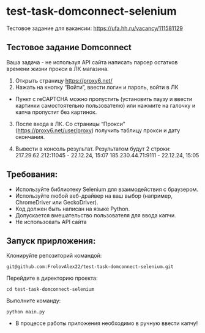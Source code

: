 # test-task-domconnect-selenium
Тестовое задание для вакансии: https://ufa.hh.ru/vacancy/111581129

## Тестовое задание Domconnect
Ваша задача - не используя API сайта написать парсер остатков времени жизни прокси в ЛК магазина.

1. Открыть страницу https://proxy6.net/
2. Нажать на кнопку “Войти”, ввести логин и пароль, войти в ЛК
* Пункт с  reCAPTCHA можно пропустить  (установить паузу и ввести картинки самостоятельно пользователю) или нажмите на галочку и капча пропустит без картинок.

3. После входа в ЛК. Со страницы “Прокси” (https://proxy6.net/user/proxy) получить таблицу прокси и дату окончания.

4. Вывести в консоль результат. Результатом будут 2 строки:
217.29.62.212:11045 - 22.12.24, 15:07
185.230.44.71:9111 - 22.12.24, 15:05

## Требования:
- Используйте библиотеку Selenium для взаимодействия с браузером.
- Используйте любой веб-драйвер на ваш выбор (например, ChromeDriver или GeckoDriver).
- Код должен быть написан на языке Python.
- Допускается вмешательство пользователя для ввода капчи.
- Не использовать API сайта


## Запуск прирложения:

Клонируйте репозиторий командой:
```
git@github.com:FrolovAlex22/test-task-domconnect-selenium.git
```

Перейдите в директорию проекта:
```
cd test-task-domconnect-selenium
```

Выполните команду:
```
python main.py
```
* В процессе работы приложения необходимо в ручную ввести капчу!

